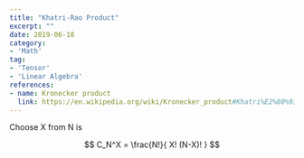 ```yaml
---
title: "Khatri-Rao Product"
excerpt: ""
date: 2019-06-18
category:
- 'Math'
tag:
- 'Tensor'
- 'Linear Algebra'
references:
- name: Kronecker product
  link: https://en.wikipedia.org/wiki/Kronecker_product#Khatri%E2%80%93Rao_product
---
```


Choose X from N is

$$
C_N^X = \frac{N!}{ X! (N-X)! }
$$